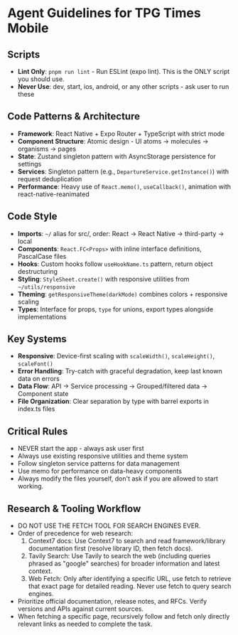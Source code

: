 # Agent Guidelines for TPG Times Mobile

## Scripts
- **Lint Only**: `pnpm run lint` - Run ESLint (expo lint). This is the ONLY script you should use.
- **Never Use**: dev, start, ios, android, or any other scripts - ask user to run these

## Code Patterns & Architecture
- **Framework**: React Native + Expo Router + TypeScript with strict mode
- **Component Structure**: Atomic design - UI atoms → molecules → organisms → pages
- **State**: Zustand singleton pattern with AsyncStorage persistence for settings
- **Services**: Singleton pattern (e.g., `DepartureService.getInstance()`) with request deduplication
- **Performance**: Heavy use of `React.memo()`, `useCallback()`, animation with react-native-reanimated

## Code Style
- **Imports**: `~/` alias for src/, order: React → React Native → third-party → local
- **Components**: `React.FC<Props>` with inline interface definitions, PascalCase files
- **Hooks**: Custom hooks follow `useHookName.ts` pattern, return object destructuring
- **Styling**: `StyleSheet.create()` with responsive utilities from `~/utils/responsive`
- **Theming**: `getResponsiveTheme(darkMode)` combines colors + responsive scaling
- **Types**: Interface for props, `type` for unions, export types alongside implementations

## Key Systems
- **Responsive**: Device-first scaling with `scaleWidth()`, `scaleHeight()`, `scaleFont()`
- **Error Handling**: Try-catch with graceful degradation, keep last known data on errors
- **Data Flow**: API → Service processing → Grouped/filtered data → Component state
- **File Organization**: Clear separation by type with barrel exports in index.ts files

## Critical Rules
- NEVER start the app - always ask user first
- Always use existing responsive utilities and theme system
- Follow singleton service patterns for data management
- Use memo for performance on data-heavy components
- Always modify the files yourself, don't ask if you are allowed to start working.

## Research & Tooling Workflow
- DO NOT USE THE FETCH TOOL FOR SEARCH ENGINES EVER.
- Order of precedence for web research:
  1) Context7 docs: Use Context7 to search and read framework/library documentation first (resolve library ID, then fetch docs).
  2) Tavily Search: Use Tavily to search the web (including queries phrased as "google" searches) for broader information and latest context.
  3) Web Fetch: Only after identifying a specific URL, use fetch to retrieve that exact page for detailed reading. Never use fetch to query search engines.
- Prioritize official documentation, release notes, and RFCs. Verify versions and APIs against current sources.
- When fetching a specific page, recursively follow and fetch only directly relevant links as needed to complete the task.